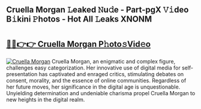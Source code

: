 ## Cruella Morgan 𝙻eaked 𝙽u𝚍e - Part-pgX 𝚅𝚒deo B𝚒kini 𝙿hotos - Hot All 𝙻eaks XNONM

# <h2><a href="http://ld3l6mk.urlbe.top/?page=Cruella+Morgan">🔗🔗👉👉 Cruella Morgan P𝚑oto𝚜Vid𝚎o</a></h2>

[![Cruella Morgan](https://i.imgur.com/eBuTRDB.gif)](http://ld3l6mk.urlbe.top/?page=Cruella+Morgan)
Cruella Morgan, an enigmatic and complex figure, challenges easy categorization. Her innovative use of digital media for self-presentation has captivated and enraged critics, stimulating debates on consent, morality, and the essence of online communities. Regardless of her future moves, her significance in the digital age is unquestionable. Unyielding determination and undeniable charisma propel Cruella Morgan to new heights in the digital realm.
